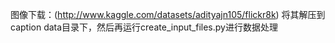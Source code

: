 图像下载：(http://www.kaggle.com/datasets/adityajn105/flickr8k) 将其解压到caption data目录下，然后再运行create_input_files.py进行数据处理
